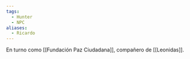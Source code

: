 ```yaml
---
tags:
  - Hunter
  - NPC
aliases:
  - Ricardo
---
```

En turno como [[Fundación Paz Ciudadana]], compañero de [[Leonidas]].